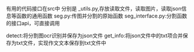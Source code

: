 有用的代码接口在src中
分别是
_utils.py,存放读取文件，读取图片，读取json信息等函数的通用函数
seg.py:传图并分割的原始函数
seg_interface.py:分割函数的接口api，可直接调用

detect:将分割图ocr识别并保存为json文件
get_info:将json文件中的txt项合并保存为txt文件，实现作文文本保存到txt文件中


